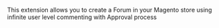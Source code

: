 This extension allows you to create a Forum in your Magento store using infinite user level commenting with Approval process